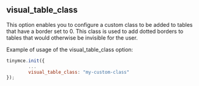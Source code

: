 ## visual_table_class

This option enables you to configure a custom class to be added to tables that have a border set to 0. This class is used to add dotted borders to tables that would otherwise be invisible for the user.

Example of usage of the visual_table_class option:

```js
tinymce.init({
        ...
        visual_table_class: "my-custom-class"
});
```
